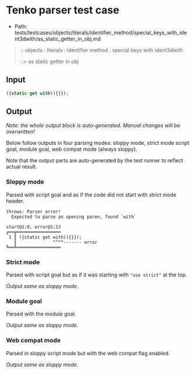 # Tenko parser test case

- Path: tests/testcases/objects/literals/identifier_method/special_keys_with_ident3dwith/as_static_getter_in_obj.md

> :: objects : literals : identifier method : special keys with ident3dwith
>
> ::> as static getter in obj

## Input

`````js
({static get with(){}});
`````

## Output

_Note: the whole output block is auto-generated. Manual changes will be overwritten!_

Below follow outputs in four parsing modes: sloppy mode, strict mode script goal, module goal, web compat mode (always sloppy).

Note that the output parts are auto-generated by the test runner to reflect actual result.

### Sloppy mode

Parsed with script goal and as if the code did not start with strict mode header.

`````
throws: Parser error!
  Expected to parse an opening paren, found `with`

start@1:0, error@1:13
╔══╦═════════════════
 1 ║ ({static get with(){}});
   ║              ^^^^------- error
╚══╩═════════════════

`````

### Strict mode

Parsed with script goal but as if it was starting with `"use strict"` at the top.

_Output same as sloppy mode._

### Module goal

Parsed with the module goal.

_Output same as sloppy mode._

### Web compat mode

Parsed in sloppy script mode but with the web compat flag enabled.

_Output same as sloppy mode._
